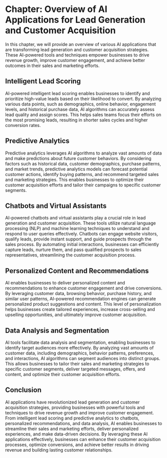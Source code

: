 Chapter: Overview of AI Applications for Lead Generation and Customer Acquisition
=================================================================================

In this chapter, we will provide an overview of various AI applications that are transforming lead generation and customer acquisition strategies. These AI-powered tools and techniques empower businesses to drive revenue growth, improve customer engagement, and achieve better outcomes in their sales and marketing efforts.

Intelligent Lead Scoring
------------------------

AI-powered intelligent lead scoring enables businesses to identify and prioritize high-value leads based on their likelihood to convert. By analyzing various data points, such as demographics, online behavior, engagement levels, and historical purchase data, AI algorithms can accurately assess lead quality and assign scores. This helps sales teams focus their efforts on the most promising leads, resulting in shorter sales cycles and higher conversion rates.

Predictive Analytics
--------------------

Predictive analytics leverages AI algorithms to analyze vast amounts of data and make predictions about future customer behaviors. By considering factors such as historical data, customer demographics, purchase patterns, and market trends, predictive analytics models can forecast potential customer actions, identify buying patterns, and recommend targeted sales and marketing strategies. This enables businesses to optimize their customer acquisition efforts and tailor their campaigns to specific customer segments.

Chatbots and Virtual Assistants
-------------------------------

AI-powered chatbots and virtual assistants play a crucial role in lead generation and customer acquisition. These tools utilize natural language processing (NLP) and machine learning techniques to understand and respond to user queries effectively. Chatbots can engage website visitors, qualify leads, provide instant support, and guide prospects through the sales process. By automating initial interactions, businesses can efficiently capture leads, nurture them, and pass qualified prospects to sales representatives, streamlining the customer acquisition process.

Personalized Content and Recommendations
----------------------------------------

AI enables businesses to deliver personalized content and recommendations to enhance customer engagement and drive conversions. By leveraging customer data, browsing behavior, purchase history, and similar user patterns, AI-powered recommendation engines can generate personalized product suggestions and content. This level of personalization helps businesses create tailored experiences, increase cross-selling and upselling opportunities, and ultimately improve customer acquisition.

Data Analysis and Segmentation
------------------------------

AI tools facilitate data analysis and segmentation, enabling businesses to identify target audiences more effectively. By analyzing vast amounts of customer data, including demographics, behavior patterns, preferences, and interactions, AI algorithms can segment audiences into distinct groups. This allows businesses to tailor their sales and marketing strategies to specific customer segments, deliver targeted messages, offers, and content, and optimize their customer acquisition efforts.

Conclusion
----------

AI applications have revolutionized lead generation and customer acquisition strategies, providing businesses with powerful tools and techniques to drive revenue growth and improve customer engagement. From intelligent lead scoring and predictive analytics to chatbots, personalized recommendations, and data analysis, AI enables businesses to streamline their sales and marketing efforts, deliver personalized experiences, and make data-driven decisions. By leveraging these AI applications effectively, businesses can enhance their customer acquisition processes, optimize conversions, and achieve better results in driving revenue and building lasting customer relationships.
